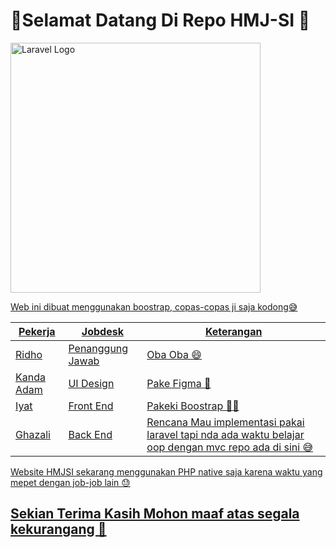 # 🌟Selamat Datang Di Repo HMJ-SI 👋

<p><a href="https://sisfouinam.com" target="_blank"><img src="https://cdn.discordapp.com/attachments/873016107391402044/1118054320089342012/2343.png" width="400" alt="Laravel Logo"></p>

Web ini dibuat menggunakan boostrap, copas-copas ji saja kodong😅

| Pekerja | Jobdesk | Keterangan |
|--|--|--|
| [Ridho](https://www.instagram.com/muhridha_/)  | Penanggung Jawab | Oba Oba 😄 |
| [Kanda Adam](https://www.instagram.com/adamm412_/)  | UI Design | Pake Figma 🎨 |
| [Iyat](github.com/rynhdyt19) | Front End | Pakeki Boostrap 👨‍💻 |
| [Ghazali](github.com/cipaxdragon) | Back End |[Rencana Mau implementasi pakai laravel tapi nda ada waktu belajar oop dengan mvc repo ada di sini ]( https://github.com/Cipaxdragon/Laravel_HMJSi) 😅 |

Website HMJSI sekarang menggunakan PHP native saja karena waktu yang mepet dengan job-job lain 😓

## Sekian Terima Kasih Mohon maaf atas segala kekurangang 🙏
